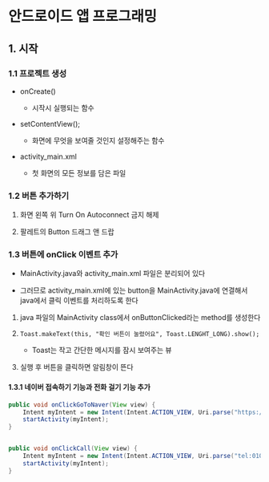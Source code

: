# 안드로이드 앱 프로그래밍

## 1. 시작

### 1.1 프로젝트 생성
- onCreate()
    - 시작시 실행되는 함수

- setContentView();
    - 화면에 무엇을 보여줄 것인지 설정해주는 함수

- activity_main.xml
    - 첫 화면의 모든 정보를 담은 파일



### 1.2 버튼 추가하기

1. 화면 왼쪽 위 Turn On Autoconnect 금지 해제

2. 팔레트의 Button 드래그 앤 드랍



### 1.3 버튼에 onClick 이벤트 추가

- MainActivity.java와 activity_main.xml 파일은 분리되어 있다

- 그러므로 activity_main.xml에 있는 button을 MainActivity.java에 연결해서 java에서 클릭 이벤트를 처리하도록 한다

1. java 파일의 MainActivity class에서 onButtonClicked라는 method를 생성한다

2. `Toast.makeText(this, "확인 버튼이 눌렸어요", Toast.LENGHT_LONG).show();`
    - Toast는 작고 간단한 메시지를 잠시 보여주는 뷰

3. 실행 후 버튼을 클릭하면 알림창이 뜬다



#### 1.3.1 네이버 접속하기 기능과 전화 걸기 기능 추가

```java
public void onClickGoToNaver(View view) {
    Intent myIntent = new Intent(Intent.ACTION_VIEW, Uri.parse("https://m.naver.com"));
    startActivity(myIntent);
}


public void onClickCall(View view) {
    Intent myIntent = new Intent(Intent.ACTION_VIEW, Uri.parse("tel:010-1000-1000"));
    startActivity(myIntent);
}
```

